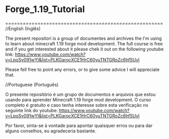 # Forge_1.19_Tutorial
======================================================
//English (Inglês)

  The present repositori is a group of documentes and archives the I'm using to learn about
minecraft 1.19 forge mod development. The full course is free and if you get interested
about it please chek it out on the following youtube link: https://www.youtube.com/watch?v=LpoSy091wYI&list=PLKGarocXCE1HrC60yuTNTGRoZc6hf5Uvl

  Please fell free to point any errors, or to give some advice I will appreciate that.
  
//Portuguese (Português)

  O presente repositório é um grupo de documentos e arquivos que estou usando para aprender
Minecraft 1.19 forge mod development. O curso completo é gratuito e caso tenha interesse
sobre esta verificação no seguinte link do youtube: https://www.youtube.com/watch?v=LpoSy091wYI&list=PLKGarocXCE1HrC60yuTNTGRoZc6hf5Uvl

  Por favor, sinta-se à vontade para apontar quaisquer erros ou para dar alguns conselhos, eu agradeceria bastante.
